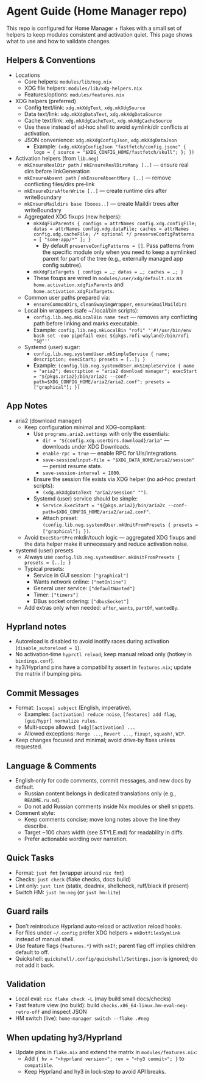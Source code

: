 # Agent Guide (Home Manager repo)

This repo is configured for Home Manager + flakes with a small set of helpers to keep modules consistent and activation quiet. This page shows what to use and how to validate changes.

## Helpers & Conventions

- Locations
  - Core helpers: `modules/lib/neg.nix`
  - XDG file helpers: `modules/lib/xdg-helpers.nix`
  - Features/options: `modules/features.nix`
- XDG helpers (preferred)
  - Config text/link: `xdg.mkXdgText`, `xdg.mkXdgSource`
  - Data text/link: `xdg.mkXdgDataText`, `xdg.mkXdgDataSource`
  - Cache text/link: `xdg.mkXdgCacheText`, `xdg.mkXdgCacheSource`
  - Use these instead of ad‑hoc shell to avoid symlink/dir conflicts at activation.
  - JSON convenience: `xdg.mkXdgConfigJson`, `xdg.mkXdgDataJson`
    - Example: `(xdg.mkXdgConfigJson "fastfetch/config.jsonc" { logo = { source = "$XDG_CONFIG_HOME/fastfetch/skull"; }; })`
- Activation helpers (from `lib.neg`)
  - `mkEnsureRealDir path` / `mkEnsureRealDirsMany [..]` — ensure real dirs before linkGeneration
  - `mkEnsureAbsent path` / `mkEnsureAbsentMany [..]` — remove conflicting files/dirs pre‑link
  - `mkEnsureDirsAfterWrite [..]` — create runtime dirs after writeBoundary
  - `mkEnsureMaildirs base [boxes..]` — create Maildir trees after writeBoundary
  - Aggregated XDG fixups (new helpers):
    - `mkXdgFixParents { configs = attrNames config.xdg.configFile; datas = attrNames config.xdg.dataFile; caches = attrNames config.xdg.cacheFile; /* optional */ preserveConfigPatterns = [ "some-app/*" ]; }`
      - By default `preserveConfigPatterns = []`. Pass patterns from the specific module only when you need to keep a symlinked parent for part of the tree (e.g., externally managed app config subtree).
    - `mkXdgFixTargets { configs = …; datas = …; caches = …; }`
    - These fixups are wired in `modules/user/xdg/default.nix` as `home.activation.xdgFixParents` and `home.activation.xdgFixTargets`.
  - Common user paths prepared via:
    - `ensureCommonDirs`, `cleanSwayimgWrapper`, `ensureGmailMaildirs`
  - Local bin wrappers (safe ~/.local/bin scripts):
    - `config.lib.neg.mkLocalBin name text` — removes any conflicting path before linking and marks executable.
    - Example: `config.lib.neg.mkLocalBin "rofi" ''#!/usr/bin/env bash
        set -euo pipefail
        exec ${pkgs.rofi-wayland}/bin/rofi "$@"''`
  - Systemd (user) sugar:
    - `config.lib.neg.systemdUser.mkSimpleService { name; description; execStart; presets = [..]; }`
    - Example: `(config.lib.neg.systemdUser.mkSimpleService {
        name = "aria2";
        description = "aria2 download manager";
        execStart = "${pkgs.aria2}/bin/aria2c --conf-path=$XDG_CONFIG_HOME/aria2/aria2.conf";
        presets = ["graphical"];
      })`

## App Notes

- aria2 (download manager)
  - Keep configuration minimal and XDG-compliant:
    - Use `programs.aria2.settings` with only the essentials:
      - `dir = "${config.xdg.userDirs.download}/aria"` — downloads under XDG Downloads.
      - `enable-rpc = true` — enable RPC for UIs/integrations.
      - `save-session`/`input-file = "$XDG_DATA_HOME/aria2/session"` — persist resume state.
      - `save-session-interval = 1800`.
    - Ensure the session file exists via XDG helper (no ad‑hoc prestart scripts):
      - `(xdg.mkXdgDataText "aria2/session" "")`.
    - Systemd (user) service should be simple:
      - `Service.ExecStart = "${pkgs.aria2}/bin/aria2c --conf-path=$XDG_CONFIG_HOME/aria2/aria2.conf"`.
      - Attach preset: `(config.lib.neg.systemdUser.mkUnitFromPresets { presets = ["graphical"]; })`.
  - Avoid `ExecStartPre` mkdir/touch logic — aggregated XDG fixups and the data helper make it unnecessary and reduce activation noise.
- systemd (user) presets
  - Always use `config.lib.neg.systemdUser.mkUnitFromPresets { presets = [..]; }`
  - Typical presets:
    - Service in GUI session: `["graphical"]`
    - Wants network online: `["netOnline"]`
    - General user service: `["defaultWanted"]`
    - Timer: `["timers"]`
    - DBus socket ordering: `["dbusSocket"]`
  - Add extras only when needed: `after`, `wants`, `partOf`, `wantedBy`.

## Hyprland notes

- Autoreload is disabled to avoid inotify races during activation (`disable_autoreload = 1`).
- No activation‑time `hyprctl reload`; keep manual reload only (hotkey in `bindings.conf`).
- hy3/Hyprland pins have a compatibility assert in `features.nix`; update the matrix if bumping pins.

## Commit Messages

- Format: `[scope] subject` (English, imperative).
  - Examples: `[activation] reduce noise`, `[features] add flag`, `[gui/hypr] normalize rules`.
  - Multi‑scope allowed: `[xdg][activation] ...`
  - Allowed exceptions: `Merge ...`, `Revert ...`, `fixup!`, `squash!`, `WIP`.
- Keep changes focused and minimal; avoid drive‑by fixes unless requested.

## Language & Comments

- English‑only for code comments, commit messages, and new docs by default.
  - Russian content belongs in dedicated translations only (e.g., `README.ru.md`).
  - Do not add Russian comments inside Nix modules or shell snippets.
- Comment style:
  - Keep comments concise; move long notes above the line they describe.
  - Target ~100 chars width (see STYLE.md) for readability in diffs.
  - Prefer actionable wording over narration.

## Quick Tasks

- Format: `just fmt` (wrapper around `nix fmt`)
- Checks: `just check` (flake checks, docs build)
- Lint only: `just lint` (statix, deadnix, shellcheck, ruff/black if present)
- Switch HM: `just hm-neg` (or `just hm-lite`)

## Guard rails

- Don’t reintroduce Hyprland auto‑reload or activation reload hooks.
- For files under `~/.config` prefer XDG helpers + `mkDotfilesSymlink` instead of manual shell.
- Use feature flags (`features.*`) with `mkIf`; parent flag off implies children default to off.
- Quickshell: `quickshell/.config/quickshell/Settings.json` is ignored; do not add it back.

## Validation

- Local eval: `nix flake check -L` (may build small docs/checks)
- Fast feature view (no build): build `checks.x86_64-linux.hm-eval-neg-retro-off` and inspect JSON
- HM switch (live): `home-manager switch --flake .#neg`

## When updating hy3/Hyprland

- Update pins in `flake.nix` and extend the matrix in `modules/features.nix`:
  - Add `{ hv = "<hyprland version>"; rev = "<hy3 commit>"; }` to `compatible`.
  - Keep Hyprland and hy3 in lock‑step to avoid API breaks.
